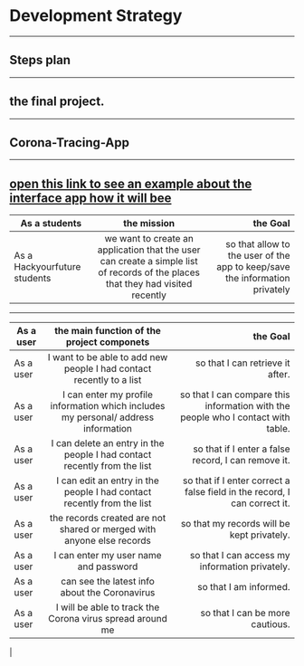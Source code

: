 # Development Strategy
- - - 
## Steps plan
- - -
## the final project.
- - -
## Corona-Tracing-App
---
<a href="https://figma-react-dashboard.now.sh/"> open this link to see an example about the interface app how it will bee</a>
---

 |As a students |  the mission | the Goal   |
 | ------------- |:-------------:| -----:|
 | As a Hackyourfuture students   | we want to create an application that the user can create a simple list of records of the places that they had visited  recently | so that allow to the user of the app to keep/save the information privately |
 ---
|As a user |  the main function of the project componets | the Goal   |
 | ------------- |:-------------:| -----:|
 | As a user |  I want to be able to add new people I had contact recently to a list    |   so that I can retrieve it after. |
| As a user |  I can enter my profile information which includes my personal/ address information | so that I can compare this information with the people who I contact with table. |
 | As a user|I can delete an entry in the people I had contact recently from the list| so that if I enter a false record, I can remove it.|
 | As a user|I can edit an entry in the people I had contact recently from the list|so that if I enter correct a false field in the  record, I can correct it.|
 |As a user|the records created  are not shared or merged with anyone else records|so that my records will be kept privately.|
|As a user| I can enter my user name and password|so that I can access my information privately.|
| As a user|  can see the latest info about the Coronavirus|so that I am informed.|
 |As a user |I will be able to track  the Corona virus spread around me|so that I can be more cautious. 
|